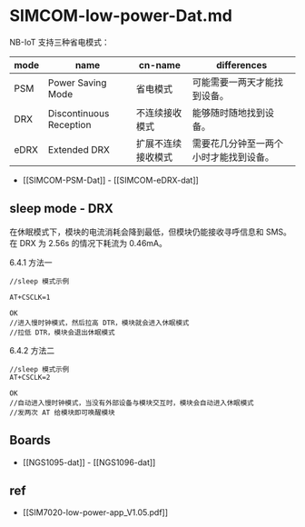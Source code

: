 

# SIMCOM-low-power-Dat.md


NB-IoT 支持三种省电模式：

| mode | name                    | cn-name            | differences                            |
| ---- | ----------------------- | ------------------ | -------------------------------------- |
| PSM  | Power Saving Mode       | 省电模式           | 可能需要一两天才能找到设备。           |
| DRX  | Discontinuous Reception | 不连续接收模式     | 能够随时随地找到设备。                 |
| eDRX | Extended DRX            | 扩展不连续接收模式 | 需要花几分钟至一两个小时才能找到设备。 |

- [[SIMCOM-PSM-Dat]] - [[SIMCOM-eDRX-dat]]

## sleep mode - DRX

在休眠模式下，模块的电流消耗会降到最低，但模块仍能接收寻呼信息和 SMS。在 DRX 为 2.56s 的情况下耗流为 0.46mA。 

6.4.1  方法一 
 
    //sleep 模式示例 

    AT+CSCLK=1 
    
    OK 
    //进入慢时钟模式，然后拉高 DTR，模块就会进入休眠模式 
    //拉低 DTR，模块会退出休眠模式 

6.4.2  方法二 
 
    //sleep 模式示例 
    AT+CSCLK=2 
    
    OK 
    //自动进入慢时钟模式，当没有外部设备与模块交互时，模块会自动进入休眠模式 
    //发两次 AT 给模块即可唤醒模块 


## Boards 

- [[NGS1095-dat]] - [[NGS1096-dat]]


## ref 

- [[SIM7020-low-power-app_V1.05.pdf]]